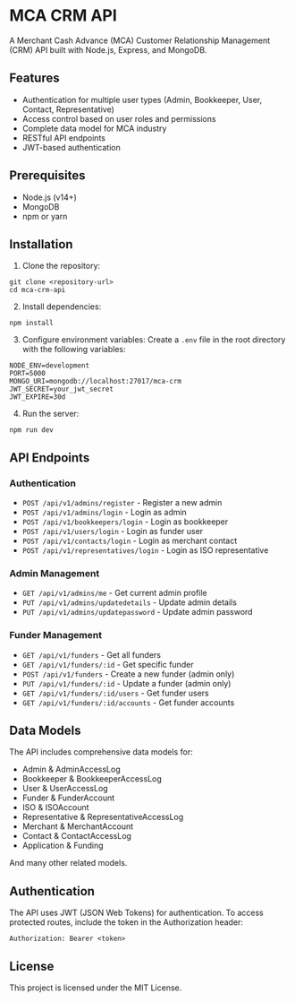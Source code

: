 # MCA CRM API

A Merchant Cash Advance (MCA) Customer Relationship Management (CRM) API built with Node.js, Express, and MongoDB.

## Features

- Authentication for multiple user types (Admin, Bookkeeper, User, Contact, Representative)
- Access control based on user roles and permissions
- Complete data model for MCA industry
- RESTful API endpoints
- JWT-based authentication

## Prerequisites

- Node.js (v14+)
- MongoDB
- npm or yarn

## Installation

1. Clone the repository:
```
git clone <repository-url>
cd mca-crm-api
```

2. Install dependencies:
```
npm install
```

3. Configure environment variables:
Create a `.env` file in the root directory with the following variables:
```
NODE_ENV=development
PORT=5000
MONGO_URI=mongodb://localhost:27017/mca-crm
JWT_SECRET=your_jwt_secret
JWT_EXPIRE=30d
```

4. Run the server:
```
npm run dev
```

## API Endpoints

### Authentication

- `POST /api/v1/admins/register` - Register a new admin
- `POST /api/v1/admins/login` - Login as admin
- `POST /api/v1/bookkeepers/login` - Login as bookkeeper
- `POST /api/v1/users/login` - Login as funder user
- `POST /api/v1/contacts/login` - Login as merchant contact
- `POST /api/v1/representatives/login` - Login as ISO representative

### Admin Management

- `GET /api/v1/admins/me` - Get current admin profile
- `PUT /api/v1/admins/updatedetails` - Update admin details
- `PUT /api/v1/admins/updatepassword` - Update admin password

### Funder Management

- `GET /api/v1/funders` - Get all funders
- `GET /api/v1/funders/:id` - Get specific funder
- `POST /api/v1/funders` - Create a new funder (admin only)
- `PUT /api/v1/funders/:id` - Update a funder (admin only)
- `GET /api/v1/funders/:id/users` - Get funder users
- `GET /api/v1/funders/:id/accounts` - Get funder accounts

## Data Models

The API includes comprehensive data models for:

- Admin & AdminAccessLog
- Bookkeeper & BookkeeperAccessLog
- User & UserAccessLog
- Funder & FunderAccount
- ISO & ISOAccount
- Representative & RepresentativeAccessLog
- Merchant & MerchantAccount
- Contact & ContactAccessLog
- Application & Funding

And many other related models.

## Authentication

The API uses JWT (JSON Web Tokens) for authentication. To access protected routes, include the token in the Authorization header:

```
Authorization: Bearer <token>
```

## License

This project is licensed under the MIT License. 